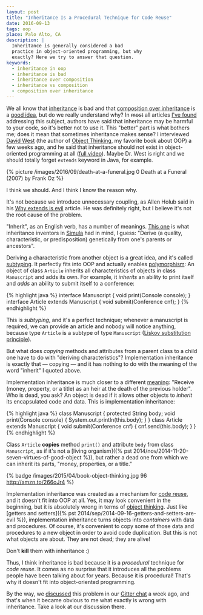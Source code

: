 ```yaml
---
layout: post
title: "Inheritance Is a Procedural Technique for Code Reuse"
date: 2016-09-13
tags: oop
place: Palo Alto, CA
description: |
  Inheritance is generally considered a bad
  practice in object-oriented programming, but why
  exactly? Here we try to answer that question.
keywords:
  - inheritance in oop
  - inheritance is bad
  - inheritance over composition
  - inheritance vs composition
  - composition over inheritance
---
```


We all know that
[inheritance](https://en.wikipedia.org/wiki/Inheritance_(object-oriented_programming))
is bad and that
[composition over inheritance](https://en.wikipedia.org/wiki/Composition_over_inheritance)
is a
[good idea](http://programmers.stackexchange.com/questions/65179),
but do we really understand why?
In <del>most</del> all articles
[I've found](https://www.google.com/search?q=inheritance+is+bad)
addressing this subject, authors have said that inheritance may be harmful
to your code, so it's better not to use it. This "better" part is what bothers me;
does it mean that sometimes inheritance makes sense?
I interviewed [David West](http://davewest.us/)
(the author of [Object Thinking](http://amzn.to/266oJr4), my favorite book about OOP)
a few weeks ago, and he said that inheritance should not exist in
object-oriented programming at all ([full video](https://www.youtube.com/watch?v=s-hdZZzMCac)).
Maybe Dr. West is right and we should totally forget `extends` keyword in Java,
for example.

<!--more-->

{% picture /images/2016/09/death-at-a-funeral.jpg 0 Death at a Funeral (2007) by Frank Oz %}

I think we should. And I think I know the reason why.

It's not because we introduce unnecessary coupling, as Allen Holub said in his
[Why extends is evil](http://www.javaworld.com/article/2073649/core-java/why-extends-is-evil.html) article.
He was definitely right, but I believe it's not the root cause of the problem.

"Inherit", as an English verb, has a number of meanings.
[This one](http://www.oxforddictionaries.com/us/definition/american_english/inherit)
is what inheritance inventors in [Simula](https://en.wikipedia.org/wiki/Simula) had in mind, I guess:
"Derive (a quality, characteristic, or predisposition) genetically from one's parents or ancestors".

Deriving a characteristic from another object is a great idea, and it's called
[subtyping](https://en.wikipedia.org/wiki/Subtyping).
It perfectly fits into OOP and actually enables
[polymorphism](https://en.wikipedia.org/wiki/Polymorphism_%28computer_science%29):
An object of class `Article` inherits all characteristics of objects in class `Manuscript`
and adds its own. For example, it _inherits_ an ability to print itself
and _adds_ an ability to submit itself to a conference:

{% highlight java %}
interface Manuscript {
  void print(Console console);
}
interface Article extends Manuscript {
  void submit(Conference cnf);
}
{% endhighlight %}

This is _subtyping_, and it's a perfect technique; whenever a
manuscript is required, we can provide an article and nobody will
notice anything, because type `Article` is a subtype of type `Manuscript`
([Liskov substitution principle](https://en.wikipedia.org/wiki/Liskov_substitution_principle)).

But what does _copying_ methods and attributes from a parent class to a child
one have to do with "deriving characteristics"? Implementation inheritance
is exactly that &mdash; copying &mdash; and it has nothing to do with the meaning
of the word "inherit" I quoted above.

Implementation inheritance is much closer to a different
[meaning](http://www.oxforddictionaries.com/us/definition/american_english/inherit):
"Receive (money, property, or a title) as an heir at the death of the previous holder".
Who is dead, you ask? An object is dead if it allows other objects to
_inherit_ its encapsulated code and data. This is implementation
inheritance:

{% highlight java %}
class Manuscript {
  protected String body;
  void print(Console console) {
    System.out.println(this.body);
  }
}
class Article extends Manuscript {
  void submit(Conference cnf) {
    cnf.send(this.body);
  }
}
{% endhighlight %}

Class `Article` **copies** method `print()` and attribute `body`
from class `Manuscript`, as if it's not a
[living organism]({% pst 2014/nov/2014-11-20-seven-virtues-of-good-object %}), but rather a dead
one from which we can inherit its parts, "money, properties, or a title."

{% badge /images/2015/04/book-object-thinking.jpg 96 http://amzn.to/266oJr4 %}

Implementation inheritance was created as a mechanism for
[code reuse](https://en.wikipedia.org/wiki/Code_reuse),
and it doesn't fit into OOP at all. Yes, it may look convenient in the
beginning, but it is absolutely wrong in terms of [object thinking](http://amzn.to/266oJr4).
Just like [getters and setters]({% pst 2014/sep/2014-09-16-getters-and-setters-are-evil %}),
implementation inheritance turns
objects into _containers_ with data and procedures. Of course, it's
convenient to copy some of those data and procedures to a new object
in order to avoid code duplication. But this is not what objects are about. They
are not dead; they are alive!

Don't **kill** them with inheritance :)

Thus, I think inheritance is bad because it is a _procedural_ technique for _code reuse_.
It comes as no surprise that it introduces all the problems people have been talking about for years.
Because it is procedural!
That's why it doesn't fit into object-oriented programming.

By the way, we [discussed](https://gitter.im/yegor256/elegantobjects?at=57bcd2e4cd00bdff6e745584)
this problem in our
[Gitter chat](https://gitter.im/yegor256/elegantobjects)
a week ago, and that's when it became obvious to me what exactly is
wrong with inheritance. Take a look at our discussion there.
